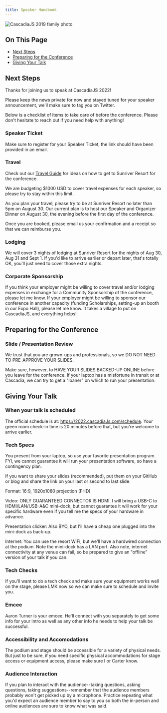 ```yaml
---
title: Speaker Handbook
---
```

![CascadiaJS 2019 family photo](/images/past/cjs18-sponsor.jpg)

<div class="toc">
<h2>On This Page</h2>
    <ul>
        <li><a href="#next-steps">Next Steps</a></li>
        <li><a href="#preparing-for-the-conference">Preparing for the Conference</a></li>
        <li><a href="#giving-your-talk">Giving Your Talk</a></li>
    </ul>
</div>

## Next Steps

Thanks for joining us to speak at CascadiaJS 2022! <i class="fas fa-heart"></i>

Please keep the news private for now and stayed tuned for your speaker announcement, we'll make sure to tag you on Twitter.

Below is a checklist of items to take care of before the conference. Please don't hesitate to reach out if you need help with anything!

### Speaker Ticket

Make sure to register for your Speaker Ticket, the link should have been provided in an email.

### Travel

Check out our [Travel Guide](/travel) for ideas on how to get to Sunriver Resort for the conference. 

We are budgeting <span class="highlight warning">$1000 USD</span> to cover travel expenses for each speaker, so please try to stay within this limit. 

As you plan your travel, please try to be at Sunriver Resort no later than 5pm on August 30. Our current plan is to host our Speaker and Organizer Dinner on August 30, the evening before the first day of the conference.

Once you are booked, please email us your confirmation and a receipt so that we can reimburse you.

### Lodging

We will cover 3 nights of lodging at Sunriver Resort for the nights of Aug 30, Aug 31 and Sept 1. If you'd like to arrive earlier or depart later, that's totally OK, you'll just need to cover those extra nights.

### Corporate Sponsorship

If you think your employer might be willing to cover travel and/or lodging expenses in exchange for a Community Sponsorship of the conference, please let me know. If your employer might be willing to sponsor our conference in another capacity (funding Scholarships, setting-up an booth in our Expo Hall), please let me know. It takes a village to put on CascadiaJS, and everything helps!

## Preparing for the Conference

### Slide / Presentation Review

We trust that you are grown-ups and professionals, so we DO NOT NEED TO PRE-APPROVE YOUR SLIDES.

Make sure, however, to HAVE YOUR SLIDES BACKED-UP ONLINE before you leave for the conference. If your laptop has a misfortune in transit or at Cascadia, we can try to get a "loaner" on which to run your presentation.

## Giving Your Talk

### When your talk is scheduled

The official schedule is at: https://2022.cascadiaJs.com/schedule. Your green room check-in time is 20 minutes before that, but you're welcome to arrive earlier.

### Tech Specs

You present from your laptop, so use your favorite presentation program. FYI, we cannot guarantee it will run your presentation software, so have a contingency plan.

If you want to share your slides (recommended), put them on your GitHub or blog and share the link on your last or second to last slide.

Format: 16:9, 1920x1080 projection (FHD)

Video: ONLY GUARANTEED CONNECTOR IS HDMI. I will bring a USB-C to HDMI/LAN/USB-A&C mini-dock, but cannot guarantee it will work for your specific hardware even if you tell me the specs of your hardware in advance.

Presentation clicker: Also BYO, but I'll have a cheap one plugged into the mini-dock as back-up.

Internet: You can use the resort WiFi, but we'll have a hardwired connection at the podium. Note the mini-dock has a LAN port. Also note, internet connectivity at any venue can fail, so be prepared to give an "offline" version of your talk if you can.

### Tech Checks

If you'll want to do a tech check and make sure your equipment works well on the stage, please LMK now so we can make sure to schedule and invite you.

### Emcee

Aaron Turner is your emcee. He'll connect with you separately to get some info for your intro as well as any other info he needs to help your talk be successful.

### Accessibility and Accomodations

The podium and stage should be accessible for a variety of physical needs. But just to be sure, if you need specific physical accommodations for stage access or equipment access, please make sure I or Carter know.

### Audience Interaction

If you plan to interact with the audience--taking questions, asking questions, taking suggestions--remember that the audience members probably won't get picked up by a microphone. Practice repeating what you'd expect an audience member to say to you so both the in-person and online audiences are sure to know what was said.
